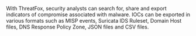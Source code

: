 With ThreatFox,  security analysts can search for, share and export indicators of compromise associated with malware. IOCs can be exported in various formats such as MISP events, Suricata IDS Ruleset, Domain Host files, DNS Response Policy Zone, JSON files and CSV files.
